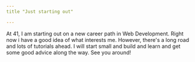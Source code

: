 ```yaml
---
title "Just starting out" 

---
```



At 41, I am starting out on a new career path in Web 
Development. Right now i have a good idea of what 
interests me. However, there's a long road and lots of
tutorials ahead. I will start small and build and learn and 
get some good advice along the way. See you around!
